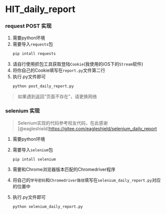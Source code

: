 # HIT_daily_report
### request POST 实现

1. 需要python环境
2. 需要导入`requests`包
   ```bash
   pip intall requests
   ```
3. 请自行使用抓包工具获取登陆`Cookie`(我使用的iOS下的`Stream`软件)
4. 将你自己的Cookie填写在`report.py`文件第二行
5. 执行.py文件即可
   ```bash
   python post_daily_report.py
> 如果遇到返回“页面不存在”，请更换网络



### selenium 实现
> Selenium实现的代码参考校友代码，在此感谢[@eagleshield]https://gitee.com/eagleshield/selenium_daily_report

1. 需要python环境

2. 需要导入`selenium`包

   ```bash
   pip intall selenium
   ```

3. 需要和Chrome浏览器版本匹配的Chromedriver程序

4. 将自己的`学号密码`和`Chromedriver路径`填写在`selenium_daily_report.py`对应的位置中

5. 执行.py文件即可

   ```bash
   python selenium_daily_report.py
   ```

   

